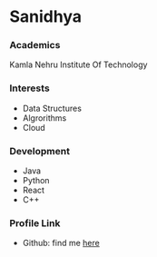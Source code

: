 # Sanidhya

### Academics

Kamla Nehru Institute Of Technology

### Interests
- Data Structures
- Algrorithms
- Cloud

### Development

- Java
- Python
- React
- C++

### Profile Link

- Github: find me [here](https://github.com/p1unit)


